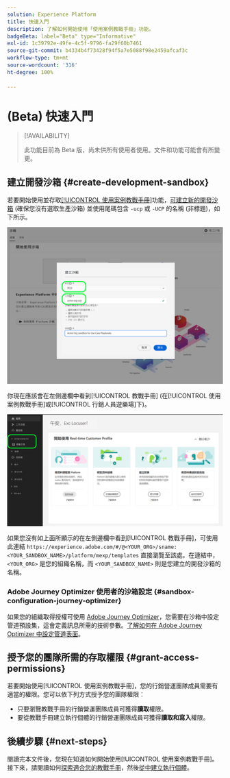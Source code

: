 ```yaml
---
solution: Experience Platform
title: 快速入門
description: 了解如何開始使用「使用案例教戰手冊」功能。
badgeBeta: label="Beta" type="Informative"
exl-id: 1c39792e-49fe-4c5f-9796-fa29f60b7461
source-git-commit: b4334b4f73428f94f5a7e5088f98e2459afcaf3c
workflow-type: tm+mt
source-wordcount: '316'
ht-degree: 100%

---
```


# (Beta) 快速入門

>[!AVAILABILITY]
>
>此功能目前為 Beta 版，尚未供所有使用者使用。文件和功能可能會有所變更。

## 建立開發沙箱 {#create-development-sandbox}

若要開始使用並存取[[!UICONTROL 使用案例教戰手冊]](/help/use-case-playbooks/playbooks/overview.md)功能，[可建立新的開發沙箱](/help/sandboxes/ui/user-guide.md#create) (確保您沒有選取生產沙箱) 並使用尾碼包含 `-ucp` 或 `-UCP` 的名稱 (非標題)，如下所示。

![建立使用案例教戰手冊的開發沙箱](/help/use-case-playbooks/assets/playbooks/get-started/create-sandbox-ucp.png)

你現在應該會在左側邊欄中看到[!UICONTROL 教戰手冊] (在[!UICONTROL 使用案例教戰手冊]或[!UICONTROL 行銷人員遊樂場]下)。

![建立沙箱後，UI 中的使用案例教戰手冊。](/help/use-case-playbooks/assets/playbooks/get-started/ucp-sandbox-in-ui.png)

如果您沒有如上面所顯示的在左側邊欄中看到[!UICONTROL 教戰手冊]，可使用此連結 `https://experience.adobe.com/#/@<YOUR_ORG>/sname:<YOUR_SANDBOX_NAME>/platform/mexp/templates` 直接瀏覽至該處。在連結中，`<YOUR_ORG>` 是您的組織名稱，而 `<YOUR_SANDBOX_NAME>` 則是您建立的開發沙箱的名稱。

### Adobe Journey Optimizer 使用者的沙箱設定 {#sandbox-configuration-journey-optimizer}

如果您的組織取得授權可使用 [Adobe Journey Optimizer](https://experienceleague.adobe.com/docs/journey-optimizer/using/ajo-home.html?lang=zh-Hant)，您需要在沙箱中設定管道預設集，這會定義訊息所需的技術參數。[了解如何在 Adob&#x200B;&#x200B;e Journey Optimizer 中設定管道表面](https://experienceleague.adobe.com/docs/journey-optimizer/using/configuration/channel-surfaces.html?lang=zh-Hant)。

## 授予您的團隊所需的存取權限 {#grant-access-permissions}

若要開始使用[!UICONTROL 使用案例教戰手冊]，您的行銷營運團隊成員需要有適當的權限。您可以依下列方式授予您的團隊權限：

* 只要瀏覽教戰手冊的行銷營運團隊成員可獲得&#x200B;**讀取**&#x200B;權限。
* 要從教戰手冊建立執行個體的行銷營運團隊成員可獲得&#x200B;**讀取和寫入**&#x200B;權限。

## 後續步驟 {#next-steps}

閱讀完本文件後，您現在知道如何開始使用[!UICONTROL 使用案例教戰手冊]。接下來，請閱讀如何[探索適合您的教戰手冊](/help/use-case-playbooks/playbooks/discover.md)，然後[從中建立執行個體](/help/use-case-playbooks/playbooks/create-share-reuse.md)。
